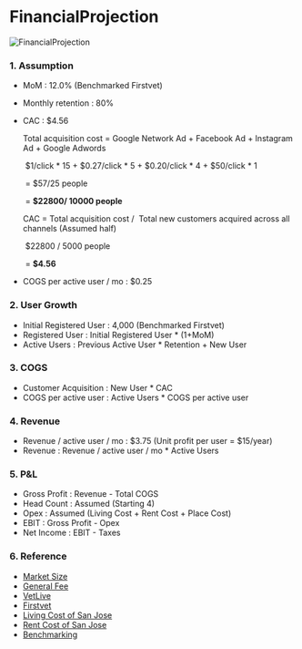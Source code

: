 # FinancialProjection

![FinancialProjection](/Users/taejoongyoon/Developer/etc/FinancialProjection/FinancialProjection.png)

### 1. Assumption

- MoM : 12.0% (Benchmarked Firstvet)

- Monthly retention : 80%

- CAC : $4.56

  Total acquisition cost = Google Network Ad + Facebook Ad + Instagram Ad + Google Adwords

  ​			 	               $1/click * 15       + $0.27/click * 5  +   $0.20/click * 4  +   $50/click * 1

  ​				       =        $57/25 people

  ​				       =        **$22800/ 10000 people**

  

  CAC = Total acquisition cost /  Total new customers acquired across all channels (Assumed half)

  ​                         $22800             /          5000 people

  ​         =              **$4.56**

- COGS per active user / mo : $0.25

### 2. User Growth

- Initial Registered User : 4,000 (Benchmarked Firstvet)
- Registered User : Initial Registered User * (1+MoM)
- Active Users : Previous Active User * Retention + New User

### 3. COGS

- Customer Acquisition : New User * CAC
- COGS per active user : Active Users * COGS per active user

### 4. Revenue

- Revenue / active user / mo : $3.75 (Unit profit per user = $15/year)
- Revenue : Revenue / active user / mo * Active Users

### 5. P&L

- Gross Profit : Revenue - Total COGS
- Head Count : Assumed (Starting 4)
- Opex : Assumed (Living Cost + Rent Cost + Place Cost)
- EBIT : Gross Profit - Opex
- Net Income : EBIT - Taxes

### 6. Reference

- [Market Size](https://www.statista.com/statistics/491693/pet-care-united-states-market-value/)
- [General Fee](https://www.carecredit.com/vetmed/avgcost/)
- [VetLive](http://www.vetlive.com)
- [Firstvet](https://firstvet.com)
- [Living Cost of San Jose](https://www.numbeo.com/cost-of-living/in/San-Jose)
- [Rent Cost of San Jose](https://www.rentcafe.com/average-rent-market-trends/us/ca/santa-clara-county/san-jose/)
- [Benchmarking](https://techcrunch.com/2018/06/26/firstvet-swipes-6m-to-expand-its-pet-advice-telehealth-service/)

